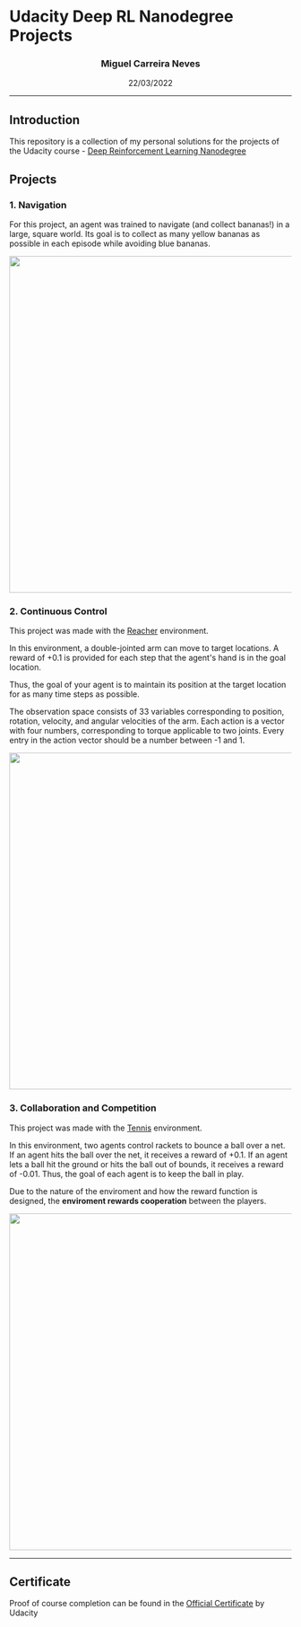 # Udacity Deep RL Nanodegree Projects

### <p style="text-align: center;">Miguel Carreira Neves</p>
<p style="text-align: center;">22/03/2022</p>

---

## Introduction

This repository is a collection of my personal solutions for the projects of the Udacity course - [Deep Reinforcement Learning Nanodegree](https://www.udacity.com/course/deep-reinforcement-learning-nanodegree--nd893)

## Projects

### 1. Navigation

For this project, an agent was trained to navigate (and collect bananas!) in a large, square world. Its goal is to collect as many yellow bananas as possible in each episode while avoiding blue bananas.

<IMG SRC="./Project1-Navigation/imgs/BananaTestingCropped.gif" width = "600" >

### 2. Continuous Control

This project was made with the [Reacher](https://github.com/Unity-Technologies/ml-agents/blob/main/docs/Learning-Environment-Examples.md#reacher) environment.

In this environment, a double-jointed arm can move to target locations. A reward of +0.1 is provided for each step that the agent's hand is in the goal location. 

Thus, the goal of your agent is to maintain its position at the target location for as many time steps as possible.

The observation space consists of 33 variables corresponding to position, rotation, velocity, and angular velocities of the arm. Each action is a vector with four numbers, corresponding to torque applicable to two joints. Every entry in the action vector should be a number between -1 and 1.

<IMG SRC="./Project2-ContinuousControl/imgs/ReacherTest2.gif" width = "600" >

### 3. Collaboration and Competition

This project was made with the [Tennis](https://github.com/Unity-Technologies/ml-agents/blob/master/docs/Learning-Environment-Examples.md#tennis) environment.

In this environment, two agents control rackets to bounce a ball over a net. If an agent hits the ball over the net, it receives a reward of +0.1.  If an agent lets a ball hit the ground or hits the ball out of bounds, it receives a reward of -0.01.  Thus, the goal of each agent is to keep the ball in play.

Due to the nature of the enviroment and how the reward function is designed, the **enviroment rewards cooperation** between the players. 

<IMG SRC="./Project3-CollaborationAndCompetition/imgs/results/test2.gif" width = "600" >

---

## Certificate

Proof of course completion can be found in the <a href="https://confirm.udacity.com/A37ALUDPb">Official Certificate</a> by Udacity

